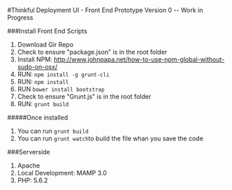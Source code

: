
#Thinkful Deployment UI  - Front End Prototype 
Version 0 -- Work in Progress

###Install Front End Scripts

1. Download Gir Repo
2. Check to ensure "package.json" is in the root folder
3. Install NPM: http://www.johnpapa.net/how-to-use-npm-global-without-sudo-on-osx/
4. RUN: ```npm install -g grunt-cli```
5. RUN: ```npm install```
6. RUN ```bower install bootstrap```
7. Check to ensure "Grunt.js" is in the root folder
8. RUN: ```grunt build```

#####Once installed 
1. You can run ```grunt build``` 
2. You can run ```grunt watch```to build the file whan you save the code

###Serverside
1. Apache
2. Local Development: MAMP 3.0
3. PHP: 5.6.2

